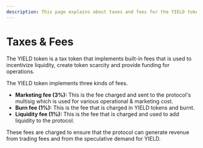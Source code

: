 ```yaml
---
description: This page explains about taxes and fees for the YIELD token.
---
```


# Taxes & Fees

The YIELD token is a tax token that implements built-in fees that is used to incentivize liquidity, create token scarcity and provide funding for operations.

The YIELD token implements three kinds of fees.

* **Marketing fee (3%):** This is the fee charged and sent to the protocol's multisig which is used for various operational & marketing cost.
* **Burn fee (1%):** This is the fee that is charged in YIELD tokens and burnt.
* **Liquidity fee (1%):** This is the fee that is charged and used to add liquidity to the protocol.

These fees are charged to ensure that the protocol can generate revenue from trading fees and from the speculative demand for YIELD.
